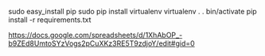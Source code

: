 
sudo easy_install pip
sudo pip install virtualenv
virtualenv .
. bin/activate
pip install -r requirements.txt

https://docs.google.com/spreadsheets/d/1XhAbOP_-b9ZEd8UmtoSYzVogs2pCuXKz3RE5T9zdjoY/edit#gid=0
